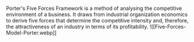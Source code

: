 Porter's Five Forces Framework is a method of analysing the competitive environment of a business. It draws from industrial organization economics to derive five forces that determine the competitive intensity and, therefore, the attractiveness of an industry in terms of its profitability.
![[Five-Forces-Model-Porter.webp]]